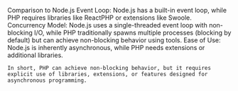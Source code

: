 Comparison to Node.js
    Event Loop: Node.js has a built-in event loop, while PHP requires libraries like ReactPHP or extensions like Swoole.
    Concurrency Model: Node.js uses a single-threaded event loop with non-blocking I/O, while PHP traditionally spawns multiple processes (blocking by default) but can achieve non-blocking behavior using tools.
    Ease of Use: Node.js is inherently asynchronous, while PHP needs extensions or additional libraries.

    In short, PHP can achieve non-blocking behavior, but it requires explicit use of libraries, extensions, or features designed for asynchronous programming.